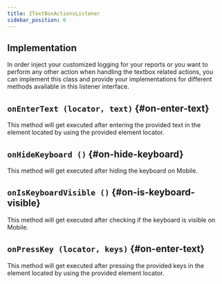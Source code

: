 ```yaml
---
title: ITextBoxActionsListener
sidebar_position: 6
---
```


## Implementation

In order inject your customized logging for your reports or you want to perform any other action when handling the textbox related actions, you can implement this class and provide your implementations for different methods available in this listener interface.

## `onEnterText (locator, text)` {#on-enter-text}

This method will get executed after entering the provided text in the element located by using the provided element locator.

## `onHideKeyboard ()` {#on-hide-keyboard}

This method will get executed after hiding the keyboard on Mobile.

## `onIsKeyboardVisible ()` {#on-is-keyboard-visible}

This method will get executed after checking if the keyboard is visible on Mobile.

## `onPressKey (locator, keys)` {#on-enter-text}

This method will get executed after pressing the provided keys in the element located by using the provided element locator.
